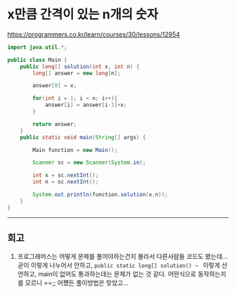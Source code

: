 # x만큼 간격이 있는 n개의 숫자

https://programmers.co.kr/learn/courses/30/lessons/12954

```java
import java.util.*;

public class Main {
    public long[] solution(int x, int n) {
        long[] answer = new long[n];

        answer[0] = x;

        for(int i = 1; i < n; i++){
            answer[i] = answer[i-1]+x;
        }

        return answer;
    }
    public static void main(String[] args) {

        Main function = new Main();

        Scanner sc = new Scanner(System.in);

        int x = sc.nextInt();
        int n = sc.nextInt();

        System.out.println(function.solution(x,n));
    }
}
```

* * *

## 회고

1. 프로그래머스는 어떻게 문제를 풀어야하는건지 몰라서 다른사람들 코드도 봤는데... 굳이 이렇게 나누어서 안하고, `public static long[] solution() ~ ` 이렇게 선언하고, main이 없어도 통과하는데는 문제가 없는 것 같다. 어떤식으로 동작하는지를 모르니 ==;; 어쩄든 풀이방법은 맞았고... 